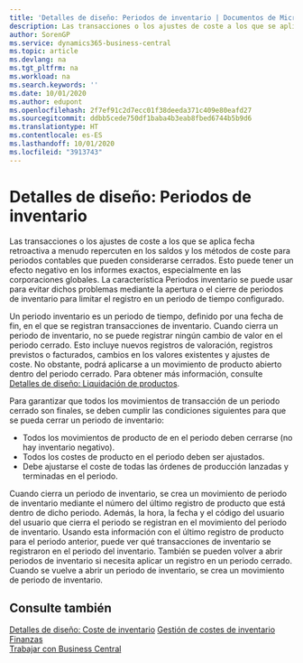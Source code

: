 ```yaml
---
title: 'Detalles de diseño: Periodos de inventario | Documentos de Microsoft'
description: Las transacciones o los ajustes de coste a los que se aplica fecha retroactiva a menudo repercuten en los saldos y los métodos de coste para periodos contables que pueden considerarse cerrados. Esto puede tener un efecto negativo en los informes exactos, especialmente en las corporaciones globales. La característica Periodos inventario se puede usar para evitar dichos problemas mediante la apertura o el cierre de periodos de inventario para limitar el registro en un periodo de tiempo configurado.
author: SorenGP
ms.service: dynamics365-business-central
ms.topic: article
ms.devlang: na
ms.tgt_pltfrm: na
ms.workload: na
ms.search.keywords: ''
ms.date: 10/01/2020
ms.author: edupont
ms.openlocfilehash: 2f7ef91c2d7ecc01f38deeda371c409e80eafd27
ms.sourcegitcommit: ddbb5cede750df1baba4b3eab8fbed6744b5b9d6
ms.translationtype: HT
ms.contentlocale: es-ES
ms.lasthandoff: 10/01/2020
ms.locfileid: "3913743"
---
```

# <a name="design-details-inventory-periods"></a>Detalles de diseño: Periodos de inventario
Las transacciones o los ajustes de coste a los que se aplica fecha retroactiva a menudo repercuten en los saldos y los métodos de coste para periodos contables que pueden considerarse cerrados. Esto puede tener un efecto negativo en los informes exactos, especialmente en las corporaciones globales. La característica Periodos inventario se puede usar para evitar dichos problemas mediante la apertura o el cierre de periodos de inventario para limitar el registro en un periodo de tiempo configurado.  

 Un periodo inventario es un periodo de tiempo, definido por una fecha de fin, en el que se registran transacciones de inventario. Cuando cierra un periodo de inventario, no se puede registrar ningún cambio de valor en el periodo cerrado. Esto incluye nuevos registros de valoración, registros previstos o facturados, cambios en los valores existentes y ajustes de coste. No obstante, podrá aplicarse a un movimiento de producto abierto dentro del periodo cerrado. Para obtener más información, consulte [Detalles de diseño: Liquidación de productos](design-details-item-application.md).  

 Para garantizar que todos los movimientos de transacción de un periodo cerrado son finales, se deben cumplir las condiciones siguientes para que se pueda cerrar un periodo de inventario:  

-   Todos los movimientos de producto de en el periodo deben cerrarse (no hay inventario negativo).  
-   Todos los costes de producto en el periodo deben ser ajustados.  
-   Debe ajustarse el coste de todas las órdenes de producción lanzadas y terminadas en el periodo.  

 Cuando cierra un periodo de inventario, se crea un movimiento de periodo de inventario mediante el número del último registro de producto que está dentro de dicho periodo. Además, la hora, la fecha y el código del usuario del usuario que cierra el periodo se registran en el movimiento del periodo de inventario. Usando esta información con el último registro de producto para el periodo anterior, puede ver qué transacciones de inventario se registraron en el periodo del inventario. También se pueden volver a abrir periodos de inventario si necesita aplicar un registro en un periodo cerrado. Cuando se vuelve a abrir un periodo de inventario, se crea un movimiento de periodo de inventario.  

## <a name="see-also"></a>Consulte también  
 [Detalles de diseño: Coste de inventario](design-details-inventory-costing.md) [Gestión de costes de inventario](finance-manage-inventory-costs.md) [Finanzas](finance.md)  
 [Trabajar con Business Central](ui-work-product.md)
